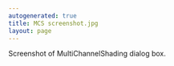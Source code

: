 ```yaml
---
autogenerated: true
title: MCS screenshot.jpg
layout: page
---
```


Screenshot of MultiChannelShading dialog box.
